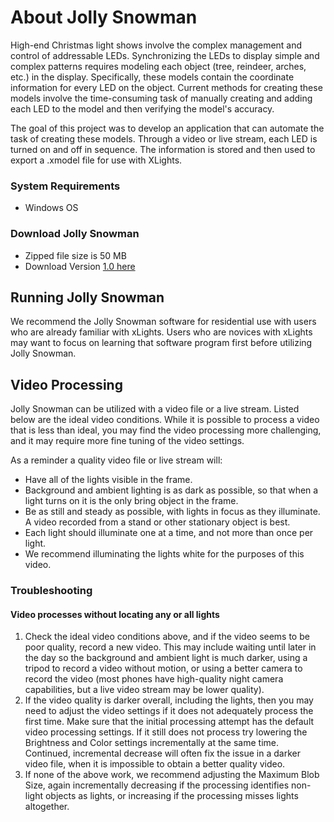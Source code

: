 # About Jolly Snowman

High-end Christmas light shows involve the complex management and control of addressable LEDs. Synchronizing the LEDs to display simple and complex patterns requires modeling each object (tree, reindeer, arches, etc.) in the display. Specifically, these models contain the coordinate information for every LED on the object. Current methods for creating these models involve the time-consuming task of manually creating and adding each LED to the model and then verifying the model's accuracy.

The goal of this project was to develop an application that can automate the task of creating these models. Through a video or live stream, each LED is turned on and off in sequence. The information is stored and then used to export a .xmodel file for use with XLights.

### System Requirements

- Windows OS

### Download Jolly Snowman

- Zipped file size is 50 MB
- Download Version [1.0 here](https://github.com/computergeek1507/GVSU-CIS641-Jolly-Snowman/releases/download/v1/release_v1.zip)

## Running Jolly Snowman

We recommend the Jolly Snowman software for residential use with users who are already familiar with xLights. Users who are novices with xLights may want to focus on learning that software program first before utilizing Jolly Snowman. 

## Video Processing

Jolly Snowman can be utilized with a video file or a live stream. Listed below are the ideal video conditions. While it is possible to process a video that is less than ideal, you may find the video processing more challenging, and it may require more fine tuning of the video settings. 

As a reminder a quality video file or live stream will:
- Have all of the lights visible in the frame. 
- Background and ambient lighting is as dark as possible, so that when a light turns on it is the only bring object in the frame. 
- Be as still and steady as possible, with lights in focus as they illuminate. A video recorded from a stand or other stationary object is best.
- Each light should illuminate one at a time, and not more than once per light. 
- We recommend illuminating the lights white for the purposes of this video. 

### Troubleshooting

#### Video processes without locating any or all lights

1. Check the ideal video conditions above, and if the video seems to be poor quality, record a new video. This may include waiting until later in the day so the background and ambient light is much darker, using a tripod to record a video without motion, or using a better camera to record the video (most phones have high-quality night camera capabilities, but a live video stream may be lower quality). 
2. If the video quality is darker overall, including the lights, then you may need to adjust the video settings if it does not adequately process the first time. Make sure that the initial processing attempt has the default video processing settings. If it still does not process try lowering the Brightness and Color settings incrementally at the same time. Continued, incremental decrease will often fix the issue in a darker video file, when it is impossible to obtain a better quality video. 
3. If none of the above work, we recommend adjusting the Maximum Blob Size, again incrementally decreasing if the processing identifies non-light objects as lights, or increasing if the processing misses lights altogether. 
